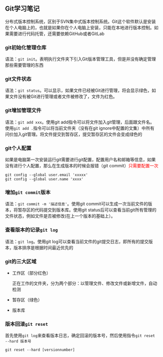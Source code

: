 ## Git学习笔记
分布式版本控制系统，区别于SVN集中式版本控制系统。Git这个软件默认是安装在个人电脑上的，也就是如果你在个人电脑上安装，只能在本地进行版本控制。如果需要进行代码托管，还需要依赖GitHub或者GitLab

### git初始化管理仓库
语法：`git init`。表明执行文件夹下引入Git版本管理工具，但是并没有确定管理那些需要管理的东西

### git文件状态
语法：`git status`。可以显示，如果文件已经被Git进行管理，将会显示绿色，如果文件没有被Git进行管理或者文件被修改了，文件为红色。

### git增加管理文件
语法：`git add xxx`。使用git add指令可以将文件加入git管理，后面跟文件名。使用`git add .`指令可以将当前文件夹（没有在git ignore中配置的文集）中所有问价加入git管理。将文件提交到暂存区，提交暂存区的文件会变成绿色的

### git个人配置

如果是电脑第一次安装运行git需要进行git配置，配置用户名和邮箱等信息，如果没有进行个人配置，那么在生成版本的时候会报错（git commit）<font color='red'>只需要配置一次</font>

```
git config --global user.email 'xxxxx'
git config --global user.name 'xxxx'
```

### 增加`git commit`版本
语法：`git commit -m '描述信息'`。使用git commit可以生成一次当前文件的版本，将暂存区的代码提交到版本库。使用git status后可以查看当前git所有管理的文件状态，例如文件是否被修改(在上一个版本的基础上）。

### 查看版本的记录`git log`
语法：`git log`。使用git log可以查看当前文件的git提交日志，即所有的提交版本，版本排序是根据时间最近优先的

### git的三大区域

- 工作区（部分红色）

  正在工作的文件夹，分为两个部分：以管理文件、修改文件或新增文件，自动检测

- 暂存区（绿色）

- 版本库

### 版本回滚`git reset `

首先使用`git log`来查看版本日志，确定回滚的版本号，然后使用指令`git reset --hard 版本号`

```
git reset --hard [versionnumber]
```



